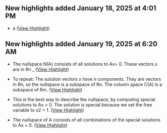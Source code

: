 ## New highlights added January 18, 2025 at 4:01 PM
- a ([View Highlight](https://read.readwise.io/read/01jhxjxehad8shqeccggq5s7dg))

## New highlights added January 19, 2025 at 6:20 AM
- The nullspace N(A) consists of all solutions to Ax= 0. These vectors x are in Rn _ ([View Highlight](https://read.readwise.io/read/01jhz3vfnp9rkb9w63drvdpydk))

- To repeat: The solution vectors x have n components. They are vectors in Rn, so the nullspace is a subspace of Rn. The column space C(A) is a subspace of Rm. ([View Highlight](https://read.readwise.io/read/01jhz3x4ny1569qh84w46nmk5j))

- This is the best way to describe the nullspace, by computing special solutions to Ax = 0. The solution is special because we set the free variable to x2 = 1. ([View Highlight](https://read.readwise.io/read/01jhz42jyqmzvjw4n1f733d887))

- The nullspace of A consists of all combinations of the special solutions to Ax = 0. ([View Highlight](https://read.readwise.io/read/01jhz41zbqtyzr3sphjya9dcqn))

